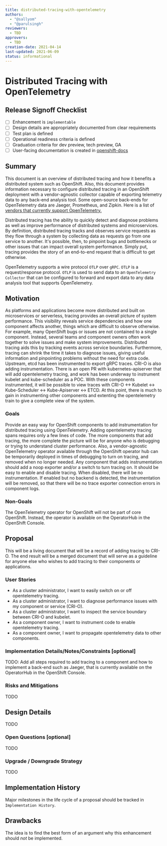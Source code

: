 ```yaml
---
title: distributed-tracing-with-opentelemetry
authors:
  - "@sallyom"
  - "@parulsingh"
reviewers:
  - TBD
approvers:
  - TBD
creation-date: 2021-04-14
last-updated: 2021-06-09
status: informational
---
```


# Distributed Tracing with OpenTelemetry

## Release Signoff Checklist

- [ ] Enhancement is `implementable`
- [ ] Design details are appropriately documented from clear requirements
- [ ] Test plan is defined
- [ ] Operational readiness criteria is defined
- [ ] Graduation criteria for dev preview, tech preview, GA
- [ ] User-facing documentation is created in [openshift-docs](https://github.com/openshift/openshift-docs/)

## Summary

This document is an overview of distributed tracing and how it benefits a distributed system
such as OpenShift. Also, this document provides information necessary
to configure distributed tracing in an OpenShift deployment with a vendor-agnostic collector
capable of exporting telemetry data to any back-end analysis tool. Some open-source back-ends
for OpenTelemetry data are Jaeger, Prometheus, and Zipkin. Here is a list of [vendors that currently support
OpenTelemetry.](https://opentelemetry.io/vendors/)

Distributed tracing has the ability to quickly detect and diagnose problems as well
as improve performance of distributed systems and  microservices. By definition,
distributed tracing tracks and observes service requests as they flow through a system by
collecting data as requests go from one service to another. It's possible, then, to
pinpoint bugs and bottlenecks or other issues that can impact overall system performance.
Simply put, tracing provides the story of an end-to-end request that is difficult to get otherwise.

OpenTelemetry supports a wire protocol `OTLP` over `gRPC`. `OTLP` is a request/response protocol. `OTLP`
is used to send data to an `OpenTelemetry Collector` that can be configured to forward and export
data to any data analysis tool that supports OpenTelemetry.

## Motivation

As platforms and applications become more distributed and built on microservices or serverless, tracing
provides an overall picture of system performance. This visibility reveals service dependencies and how
one component affects another, things which are difficult to observe otherwise. For example, many OpenShift
bugs or issues are not contained to a single component. Instead, several teams and component owners often
work together to solve issues and make system improvements. Distributed tracing aids this by
tracking events across service boundaries. Furthermore, tracing can shrink the time it takes to diagnose issues,
giving useful information and pinpointing problems without the need for extra code. Upstream, etcd has been
instrumented to export gRPC traces. CRI-O is also adding instrumentation. There is an open PR with
kubernetes-apiserver that will add opentelemetry tracing, and work has been underway to instrument kubelet
and kube-scheduler as a POC. With these components instrumented, it will be possible to view traces with
CRI-O <-> Kubelet <-> Kube-Scheduler <-> Kube-Apiserver <-> ETCD. At this point, there is much to gain in instrumenting
other components and extenting the opentelemetry train to give a complete view of the system.

### Goals

Provide an easy way for OpenShift components to add instrumentation for distributed tracing using OpenTelemetry.
Adding opentelemetry tracing spans requires only a few lines of code. The more components that add tracing,
the more complete the picture will be for anyone who is debugging or trying to understand cluster performance.
Also, a vendor-agnostic OpenTelemetry operator available through the OpenShift operator hub can
be temporarily deployed in times of debugging to turn on tracing, and removed when no longer needed. Any component
that adds instrumentation should add a noop exporter and/or a switch to turn tracing on. It should be easy to enable
and disable tracing. When disabled, there will be no instrumentation. If enabled but no backend is detected, the
instrumentation will be removed, so that there will be no trace exporter connection errors in component logs.

### Non-Goals

The OpenTelemetry operator for OpenShift will not be part of core OpenShift. Instead, the operator is available
on the OperatorHub in the OpenShift Console.

## Proposal

This will be a living document that will be a record of adding tracing to CRI-O. The end
result will be a merged document that will serve as a guideline for anyone else who wishes to add tracing
to their components or applications.

### User Stories

* As a cluster administrator, I want to easily switch on or off opentelemetry tracing.
* As a cluster administrator, I want to diagnose performance issues with my component or service (CRI-O).
* As a cluster administrator, I want to inspect the service boundary between CRI-O and kubelet.
* As a component owner, I want to instrument code to enable opentelemetry tracing.
* As a component owner, I want to propagate opentelemetry data to other components.

### Implementation Details/Notes/Constraints [optional]

TODO: Add all steps required to add tracing to a component and how to implement a back-end such as
Jaeger, that is currently available on the OperatorHub in the OpenShift Console.

### Risks and Mitigations

TODO

## Design Details

TODO

### Open Questions [optional]

TODO

### Upgrade / Downgrade Strategy

TODO

## Implementation History

Major milestones in the life cycle of a proposal should be tracked in `Implementation
History`.

## Drawbacks

The idea is to find the best form of an argument why this enhancement should _not_ be implemented.

